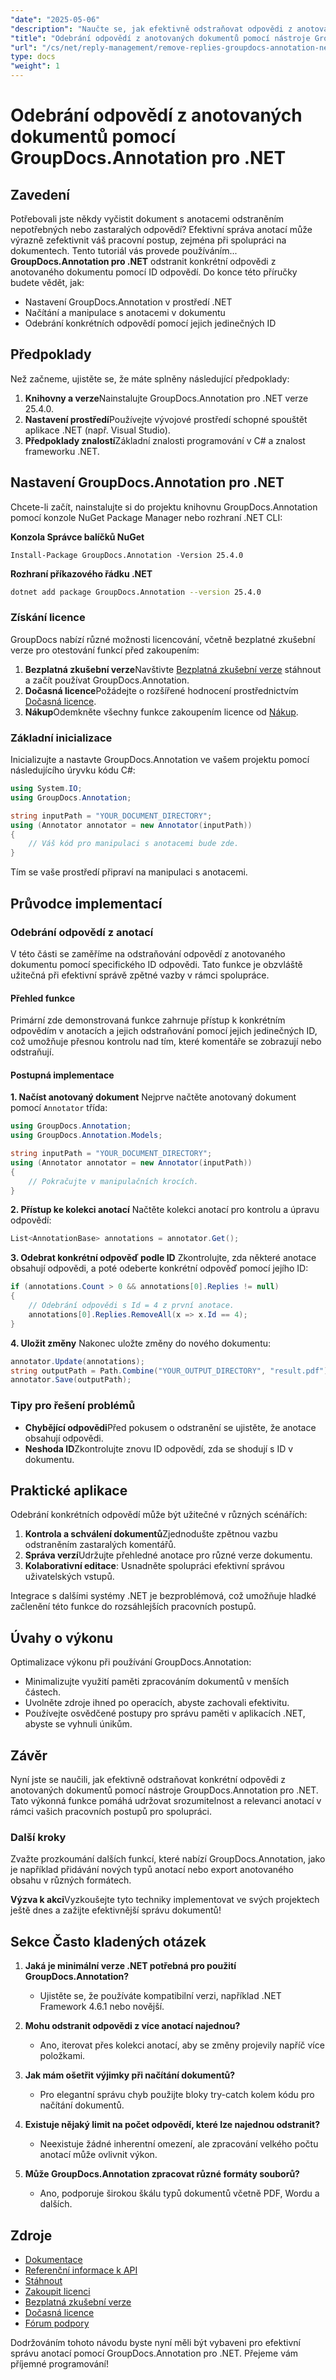 ```yaml
---
"date": "2025-05-06"
"description": "Naučte se, jak efektivně odstraňovat odpovědi z anotovaných dokumentů pomocí nástroje GroupDocs.Annotation pro .NET. Tato příručka se zabývá nastavením, manipulací a praktickými aplikacemi."
"title": "Odebrání odpovědí z anotovaných dokumentů pomocí nástroje GroupDocs.Annotation pro .NET – Podrobný návod"
"url": "/cs/net/reply-management/remove-replies-groupdocs-annotation-net/"
type: docs
"weight": 1
---
```


# Odebrání odpovědí z anotovaných dokumentů pomocí GroupDocs.Annotation pro .NET
## Zavedení
Potřebovali jste někdy vyčistit dokument s anotacemi odstraněním nepotřebných nebo zastaralých odpovědí? Efektivní správa anotací může výrazně zefektivnit váš pracovní postup, zejména při spolupráci na dokumentech. Tento tutoriál vás provede používáním... **GroupDocs.Annotation pro .NET** odstranit konkrétní odpovědi z anotovaného dokumentu pomocí ID odpovědí. Do konce této příručky budete vědět, jak:
- Nastavení GroupDocs.Annotation v prostředí .NET
- Načítání a manipulace s anotacemi v dokumentu
- Odebrání konkrétních odpovědí pomocí jejich jedinečných ID

## Předpoklady
Než začneme, ujistěte se, že máte splněny následující předpoklady:
1. **Knihovny a verze**Nainstalujte GroupDocs.Annotation pro .NET verze 25.4.0.
2. **Nastavení prostředí**Používejte vývojové prostředí schopné spouštět aplikace .NET (např. Visual Studio).
3. **Předpoklady znalostí**Základní znalosti programování v C# a znalost frameworku .NET.

## Nastavení GroupDocs.Annotation pro .NET
Chcete-li začít, nainstalujte si do projektu knihovnu GroupDocs.Annotation pomocí konzole NuGet Package Manager nebo rozhraní .NET CLI:

**Konzola Správce balíčků NuGet**
```shell
Install-Package GroupDocs.Annotation -Version 25.4.0
```

**Rozhraní příkazového řádku .NET**
```bash
dotnet add package GroupDocs.Annotation --version 25.4.0
```

### Získání licence
GroupDocs nabízí různé možnosti licencování, včetně bezplatné zkušební verze pro otestování funkcí před zakoupením:
1. **Bezplatná zkušební verze**Navštivte [Bezplatná zkušební verze](https://releases.groupdocs.com/annotation/net/) stáhnout a začít používat GroupDocs.Annotation.
2. **Dočasná licence**Požádejte o rozšířené hodnocení prostřednictvím [Dočasná licence](https://purchase.groupdocs.com/temporary-license/).
3. **Nákup**Odemkněte všechny funkce zakoupením licence od [Nákup](https://purchase.groupdocs.com/buy).

### Základní inicializace
Inicializujte a nastavte GroupDocs.Annotation ve vašem projektu pomocí následujícího úryvku kódu C#:

```csharp
using System.IO;
using GroupDocs.Annotation;

string inputPath = "YOUR_DOCUMENT_DIRECTORY";
using (Annotator annotator = new Annotator(inputPath))
{
    // Váš kód pro manipulaci s anotacemi bude zde.
}
```
Tím se vaše prostředí připraví na manipulaci s anotacemi.

## Průvodce implementací
### Odebrání odpovědí z anotací
V této části se zaměříme na odstraňování odpovědí z anotovaného dokumentu pomocí specifického ID odpovědi. Tato funkce je obzvláště užitečná při efektivní správě zpětné vazby v rámci spolupráce.

#### Přehled funkce
Primární zde demonstrovaná funkce zahrnuje přístup k konkrétním odpovědím v anotacích a jejich odstraňování pomocí jejich jedinečných ID, což umožňuje přesnou kontrolu nad tím, které komentáře se zobrazují nebo odstraňují.

#### Postupná implementace
**1. Načíst anotovaný dokument**
Nejprve načtěte anotovaný dokument pomocí `Annotator` třída:

```csharp
using GroupDocs.Annotation;
using GroupDocs.Annotation.Models;

string inputPath = "YOUR_DOCUMENT_DIRECTORY";
using (Annotator annotator = new Annotator(inputPath))
{
    // Pokračujte v manipulačních krocích.
}
```

**2. Přístup ke kolekci anotací**
Načtěte kolekci anotací pro kontrolu a úpravu odpovědí:

```csharp
List<AnnotationBase> annotations = annotator.Get();
```

**3. Odebrat konkrétní odpověď podle ID**
Zkontrolujte, zda některé anotace obsahují odpovědi, a poté odeberte konkrétní odpověď pomocí jejího ID:

```csharp
if (annotations.Count > 0 && annotations[0].Replies != null)
{
    // Odebrání odpovědi s Id = 4 z první anotace.
    annotations[0].Replies.RemoveAll(x => x.Id == 4);
}
```

**4. Uložit změny**
Nakonec uložte změny do nového dokumentu:

```csharp
annotator.Update(annotations);
string outputPath = Path.Combine("YOUR_OUTPUT_DIRECTORY", "result.pdf");
annotator.Save(outputPath);
```

### Tipy pro řešení problémů
- **Chybějící odpovědi**Před pokusem o odstranění se ujistěte, že anotace obsahují odpovědi.
- **Neshoda ID**Zkontrolujte znovu ID odpovědí, zda se shodují s ID v dokumentu.

## Praktické aplikace
Odebrání konkrétních odpovědí může být užitečné v různých scénářích:
1. **Kontrola a schválení dokumentů**Zjednodušte zpětnou vazbu odstraněním zastaralých komentářů.
2. **Správa verzí**Udržujte přehledné anotace pro různé verze dokumentu.
3. **Kolaborativní editace**: Usnadněte spolupráci efektivní správou uživatelských vstupů.

Integrace s dalšími systémy .NET je bezproblémová, což umožňuje hladké začlenění této funkce do rozsáhlejších pracovních postupů.

## Úvahy o výkonu
Optimalizace výkonu při používání GroupDocs.Annotation:
- Minimalizujte využití paměti zpracováním dokumentů v menších částech.
- Uvolněte zdroje ihned po operacích, abyste zachovali efektivitu.
- Používejte osvědčené postupy pro správu paměti v aplikacích .NET, abyste se vyhnuli únikům.

## Závěr
Nyní jste se naučili, jak efektivně odstraňovat konkrétní odpovědi z anotovaných dokumentů pomocí nástroje GroupDocs.Annotation pro .NET. Tato výkonná funkce pomáhá udržovat srozumitelnost a relevanci anotací v rámci vašich pracovních postupů pro spolupráci.

### Další kroky
Zvažte prozkoumání dalších funkcí, které nabízí GroupDocs.Annotation, jako je například přidávání nových typů anotací nebo export anotovaného obsahu v různých formátech.

**Výzva k akci**Vyzkoušejte tyto techniky implementovat ve svých projektech ještě dnes a zažijte efektivnější správu dokumentů!

## Sekce Často kladených otázek
1. **Jaká je minimální verze .NET potřebná pro použití GroupDocs.Annotation?**
   - Ujistěte se, že používáte kompatibilní verzi, například .NET Framework 4.6.1 nebo novější.

2. **Mohu odstranit odpovědi z více anotací najednou?**
   - Ano, iterovat přes kolekci anotací, aby se změny projevily napříč více položkami.

3. **Jak mám ošetřit výjimky při načítání dokumentů?**
   - Pro elegantní správu chyb použijte bloky try-catch kolem kódu pro načítání dokumentů.

4. **Existuje nějaký limit na počet odpovědí, které lze najednou odstranit?**
   - Neexistuje žádné inherentní omezení, ale zpracování velkého počtu anotací může ovlivnit výkon.

5. **Může GroupDocs.Annotation zpracovat různé formáty souborů?**
   - Ano, podporuje širokou škálu typů dokumentů včetně PDF, Wordu a dalších.

## Zdroje
- [Dokumentace](https://docs.groupdocs.com/annotation/net/)
- [Referenční informace k API](https://reference.groupdocs.com/annotation/net/)
- [Stáhnout](https://releases.groupdocs.com/annotation/net/)
- [Zakoupit licenci](https://purchase.groupdocs.com/buy)
- [Bezplatná zkušební verze](https://releases.groupdocs.com/annotation/net/)
- [Dočasná licence](https://purchase.groupdocs.com/temporary-license/)
- [Fórum podpory](https://forum.groupdocs.com/c/annotation/) 

Dodržováním tohoto návodu byste nyní měli být vybaveni pro efektivní správu anotací pomocí GroupDocs.Annotation pro .NET. Přejeme vám příjemné programování!